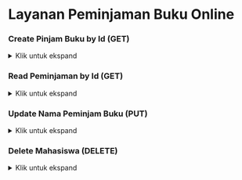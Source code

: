 # Layanan Peminjaman Buku Online

### Create Pinjam Buku by Id (GET)

<details>
<summary> Klik untuk ekspand </summary>

<table>
<tr>
    <td> URL </td>
    <td> {{baseURL}}/api/v1/pinjam-buku </td>
</tr>
<tr>
    <td> Method </td>
    <td> POST </td>
</tr>
<tr>
    <td> <b> Header </b></td>
    <td> Authorization : Bearer Token </td>
</tr>
<tr>
    <td> <b> Body </b></td>
    <td>

```json
{
  "nama": "kelompok2",
  "id-buku": "bk01",
  "tgl-peminjaman": "2022-12-12",
  "masa-pinjam": "7 hari"
}
```

</td>
</tr>

<tr>
    <td> <b> Respon Success </b></td>
    <td>

```json
{
  "code": 201,
  "message": "Data Peminjaman Berhasil diinput",
  "data": {
    "id-buku": "bk01",
    "nama": "kelompok2",
    "tgl-peminjaman": "2022-12-12",
    "masa-pinjam": "7 Hari"
  }
}
```

</td>
</tr>

<tr>
    <td> <b> Respon Conflict </b></td>
    <td>

```json
{
  "code": 409,
  "message": "Buku Telah Dipinjam",
  "data": {
    "value": "kelompok2",
    "property": "nama",
    "location": "body"
  }
}
```

</td>
</tr>

</table>
</details>

### Read Peminjaman by Id (GET)

<details>
<summary> Klik untuk ekspand </summary>

<table>
<tr>
    <td> URL </td>
    <td> {{baseURL}}/api/v1/pinjam-buku </td>
</tr>
<tr>
    <td> EXAMPLE </td>
    <td> {{baseURL}}/api/v1/pinjam-buku?id=bk01 </td>
</tr>
<tr>
    <td> Method </td>
    <td> GET </td>
</tr>
<tr>
    <td> <b> Header </b></td>
    <td> Authorization : Bearer Token </td>
</tr>
<tr>
    <td> <b> Query </b></td>
    <td> id=bk01 </td>
</tr>

<tr>
    <td> <b> Respon Success With Query </b></td>
    <td>

```json
{
  "code": 200,
  "message": "Data Peminjaman Berhasil diinput",
  "data": {
    "nama": "kelompok2",
    "tgl-peminjaman": "2022-12-12",
    "masa-pinjam": "7 Hari"
  }
}
```

</td>
</tr>

<tr>
    <td> <b> Respon Not Found </b></td>
    <td>

```json
{
  "code": 404,
  "message": "ID Buku tidak ditemukan",
  "data": {
    "value": "bk01",
    "property": "id-buku",
    "location": "query"
  }
}
```

</td>
</tr>
</table>
</details>

### Update Nama Peminjam Buku (PUT)

<details>
<summary> Klik untuk ekspand </summary>

<table>
<tr>
    <td> URL </td>
    <td> {{baseURL}}/api/v1/pinjam-buku </td>
</tr>
<tr>
    <td> Method </td>
    <td> PUT </td>
</tr>
<tr>
    <td> <b> Header </b></td>
    <td> Authorization : Bearer Token </td>
</tr>
<tr>
    <td> <b> Body </b></td>
    <td>

```json
{
  "id-buku": "bk01",
  "nama": "kelompok3",
  "tgl-peminjaman": "2022-12-12",
  "masa-pinjam": "7 Hari"
}
```

</td>
</tr>

<tr>
    <td> <b> Respon Success </b></td>
    <td>

```json
{
  "code": 201,
  "message": "Data Nama Peminjam Berhasil diubah",
  "data": {
    "id": 1234,
    "nama": "kelompok3",
    "tgl-peminjaman": "Bogor",
    "masa-pinjam": "7 Hari"
  }
}
```

</td>
</tr>

<tr>
    <td> <b> Respon Conflict </b></td>
    <td>

```json
{
  "code": 409,
  "message": "Nama Peminjam Telah digunakan",
  "data": {
    "value": "kelompok3",
    "property": "nama",
    "location": "body"
  }
}
```

</td>
</tr>

<tr>
    <td> <b> Respon Not Found </b></td>
    <td>

```json
{
  "code": 404,
  "message": "ID Buku tidak ditemukan",
  "data": {
    "value": "bk01",
    "property": "id-buku",
    "location": "body"
  }
}
```

</td>
</tr>

</table>
</details>

### Delete Mahasiswa (DELETE)

<details>
<summary> Klik untuk ekspand </summary>

<table>
<tr>
    <td> URL </td>
    <td> {{baseURL}}/api/v1/pinjam-buku </td>
</tr>
<tr>
    <td> EXAMPLE </td>
    <td> {{baseURL}}/api/v1/pinjam-buku?id=bk01 </td>
</tr>
<tr>
    <td> Method </td>
    <td> DELETE </td>
</tr>
<tr>
    <td> <b> Header </b></td>
    <td> Authorization : Bearer Token </td>
</tr>
<tr>
    <td> <b> Query </b></td>
    <td> id=bk01 </td>
</tr>

<tr>
    <td> <b> Respon Success</b></td>
    <td>

```json
{
  "code": 200,
  "message": "Data Peminjaman Buku Berhasil dihapus",
  "data": []
}
```

</td>
</tr>

<tr>
    <td> <b> Respon Not Found </b></td>
    <td>

```json
{
  "code": 404,
  "message": "ID Buku tidak ditemukan",
  "data": {
    "value": "bk01",
    "property": "id-buku",
    "location": "query"
  }
}
```

</td>
</tr>
</table>
</details>
